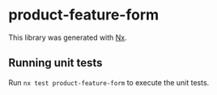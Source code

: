 # product-feature-form

This library was generated with [Nx](https://nx.dev).

## Running unit tests

Run `nx test product-feature-form` to execute the unit tests.
